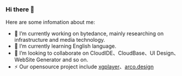 ### Hi there 👋


Here are some infomation about me:

- 🔭 I’m currently working on bytedance, mainly researching on infrastructure and media technology. 
- 🌱 I’m currently learning English language.
- 👯 I’m looking to collaborate on CloudIDE、CloudBase、UI Design、WebSite Generator and so on.
- ⚡ Our opensource project include [xgplayer](https://github.com/bytedance/xgplayer)、[arco.design](https://arco.design/)

